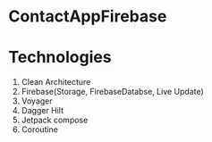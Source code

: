 # ContactAppFirebase

# Technologies 
1. Clean Architecture
2. Firebase(Storage, FirebaseDatabse, Live Update)
3. Voyager
4. Dagger Hilt
5. Jetpack compose
6. Coroutine
